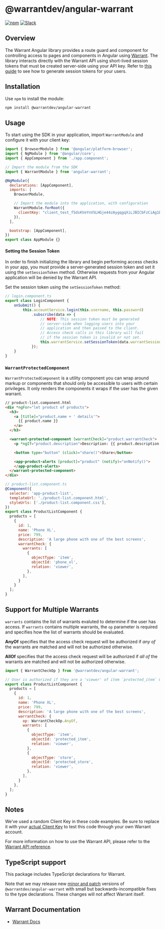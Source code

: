 # @warrantdev/angular-warrant

[![npm](https://img.shields.io/npm/v/@warrantdev/angular-warrant)](https://www.npmjs.com/package/@warrantdev/angular-warrant)
[![Slack](https://img.shields.io/badge/slack-join-brightgreen)](https://join.slack.com/t/warrantcommunity/shared_invite/zt-12g84updv-5l1pktJf2bI5WIKN4_~f4w)

## Overview

The Warrant Angular library provides a route guard and component for controlling access to pages and components in Angular using [Warrant](https://warrant.dev/). The library interacts directly with the Warrant API using short-lived session tokens that must be created server-side using your API key. Refer to [this guide](https://docs.warrant.dev/guides/creating-session-tokens) to see how to generate session tokens for your users.

## Installation

Use `npm` to install the module:

```sh
npm install @warrantdev/angular-warrant
```

## Usage
To start using the SDK in your application, import `WarrantModule` and configure it with your client key:
```javascript
import { BrowserModule } from '@angular/platform-browser';
import { NgModule } from '@angular/core';
import { AppComponent } from './app.component';

// Import the module from the SDK
import { WarrantModule } from 'angular-warrant';

@NgModule({
  declarations: [AppComponent],
  imports: [
    BrowserModule,

    // Import the module into the application, with configuration
    WarrantModule.forRoot({
      clientKey: "client_test_f5dsKVeYnVSLHGje44zAygqgqXiLJBICbFzCiAg1E=",
    }),
  ],

  bootstrap: [AppComponent],
})
export class AppModule {}
```

#### **Setting the Session Token**
In order to finish initializing the library and begin performing access checks in your app, you must provide a server-generated session token and set it using the `setSessionToken` method. Otherwise requests from your Angular application will be denied by the Warrant API.

Set the session token using the `setSessionToken` method:
```javascript
// login.component.ts
export class LoginComponent {
    onSubmit() {
        this.accountService.login(this.username, this.password)
            .subscribe(data => {
                // NOTE: This session token must be generated
                // server-side when logging users into your
                // application and then passed to the client.
                // Access check calls in this library will fail
                // if the session token is invalid or not set.
                this.warrantService.setSessionToken(data.warrantSessionToken);)
            });
    }
}
```

### `WarrantProtectedComponent`
`WarrantProtectedComponent` is a utility component you can wrap around markup or components that should only be accessible to users with certain privileges. It only renders the components it wraps if the user has the given warrant.

```html
// product-list.component.html
<div *ngFor="let product of products">
  <h3>
    <a [title]="product.name + ' details'">
      {{ product.name }}
    </a>
  </h3>

  <warrant-protected-component [warrantCheck]="product.warrantCheck">
    <p *ngIf="product.description">Description: {{ product.description }}</p>

    <button type="button" (click)="share()">Share</button>

    <app-product-alerts [product]="product" (notify)="onNotify()">
    </app-product-alerts>
  </warrant-protected-component>
</div>
```

```javascript
// product-list.component.ts
@Component({
  selector: 'app-product-list',
  templateUrl: './product-list.component.html',
  styleUrls: ['./product-list.component.css'],
})
export class ProductListComponent {
  products = [
    {
      id: 1,
      name: 'Phone XL',
      price: 799,
      description: 'A large phone with one of the best screens',
      warrantCheck: {
        warrants: [
          {
            objectType: 'item',
            objectId: 'phone_xl',
            relation: 'viewer',
          },
        ],
      }
    }
  ];
}
```

## Support for Multiple Warrants

`warrants` contains the list of warrants evaluted to determine if the user has access. If `warrants` contains multiple warrants, the `op` parameter is required and specifies how the list of warrants should be evaluated.

**AnyOf** specifies that the access check request will be authorized if *any of* the warrants are matched and will not be authorized otherwise.

**AllOf** specifies that the access check request will be authorized if *all of* the warrants are matched and will not be authorized otherwise.

```javascript
import { WarrantCheckOp } from '@warrantdev/angular-warrant';

// User is authorized if they are a 'viewer' of item `protected_item` OR a 'viewer' of store `protected_store`
export class ProductListComponent {
  products = [
    {
      id: 1,
      name: 'Phone XL',
      price: 799,
      description: 'A large phone with one of the best screens',
      warrantCheck: {
        op: WarrantCheckOp.AnyOf,
        warrants: [
          {
            objectType: 'item',
            objectId: 'protected_item',
            relation: 'viewer',
          },
          {
            objectType: 'store',
            objectId: 'protected_store',
            relation: 'viewer',
          },
        ],
      }
    },
  ];
}
```

## Notes
We’ve used a random Client Key in these code examples. Be sure to replace it with your
[actual Client Key](https://app.warrant.dev) to
test this code through your own Warrant account.

For more information on how to use the Warrant API, please refer to the
[Warrant API reference](https://docs.warrant.dev).

## TypeScript support

This package includes TypeScript declarations for Warrant.

Note that we may release new [minor and patch](https://semver.org/) versions of
`@warrantdev/angular-warrant` with small but backwards-incompatible fixes to the type
declarations. These changes will not affect Warrant itself.

## Warrant Documentation

- [Warrant Docs](https://docs.warrant.dev/)

